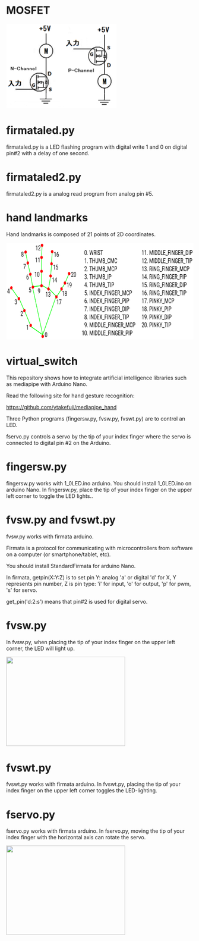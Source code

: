 # MOSFET

<img src='mosfet.png' height=228 width=297>

# firmataled.py
firmataled.py is a LED flashing program with digital write 1 and 0 on digital pin#2 with
a delay of one second.

# firmataled2.py
firmataled2.py is a analog read program from analog pin #5.

# hand landmarks

Hand landmarks is composed of 21 points of 2D coordinates.

<img src="hand.png" height=260 width=770 >

# virtual_switch
This repository shows how to integrate artificial intelligence libraries such as mediapipe
with Arduino Nano.

Read the following site for hand gesture recognition:

https://github.com/ytakefuji/mediapipe_hand

Three Python programs (fingersw.py, fvsw.py, fvswt.py) are to control an LED.

fservo.py controls a servo by the tip of your index finger 
where the servo is connected to digital pin #2 on the Arduino.

# fingersw.py
fingersw.py works with 1_0LED.ino arduino.
You should install 1_0LED.ino on arduino Nano.
In fingersw.py, place the tip of your index finger on the upper left corner 
to toggle the LED lights..

# fvsw.py and fvswt.py
fvsw.py works with firmata arduino.

Firmata is a protocol for communicating with microcontrollers 
from software on a computer (or smartphone/tablet, etc).

You should install StandardFirmata for arduino Nano.

In firmata, getpin(X:Y:Z) is to set pin Y: analog 'a' or digital 'd' for X,
Y represents pin number, Z is pin type: 'i' for input,
'o' for output, 'p' for pwm, 's' for servo.

get_pin('d:2:s') means that pin#2 is used for digital servo.

# fvsw.py
In fvsw.py, when placing the tip of your index finger on the upper left corner, 
the LED will light up.

<img src="https://github.com/ytakefuji/virtual_switch/blob/main/r.gif" width=320 height=240>

# fvswt.py
fvswt.py works with firmata arduino.
In fvswt.py, placing the tip of your index finger on the upper left corner 
toggles the LED-lighting.

# fservo.py
fservo.py works with firmata arduino.
In fservo.py, moving the tip of your index finger with the horizontal axis
can rotate the servo.

<img src="https://github.com/ytakefuji/virtual_switch/blob/main/s.gif" width=320 height=240>
